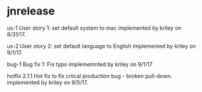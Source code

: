 # jnrelease
us-1 User story 1: set default system to mac
implemented by kriley on 8/31/17.

us-2 User story 2: set default language to English
implemented by kriley on 9/1/17.

bug-1 Bug fix 1: Fix typo
implememnted by kriley on 9/1/17

hotfix 2.1.1 Hot fix to fix criical production bug - broken pull-down.
implemented by kriley on 9/5/17.
